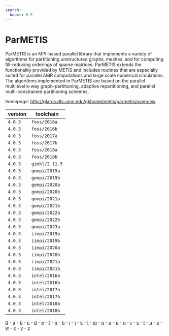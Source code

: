 ```yaml
---
search:
  boost: 0.5
---
```

# ParMETIS

ParMETIS is an MPI-based parallel library that implements a variety of algorithms for partitioning  unstructured graphs, meshes, and for computing fill-reducing orderings of sparse matrices. ParMETIS extends the  functionality provided by METIS and includes routines that are especially suited for parallel AMR computations and  large scale numerical simulations. The algorithms implemented in ParMETIS are based on the parallel multilevel k-way  graph-partitioning, adaptive repartitioning, and parallel multi-constrained partitioning schemes.

*homepage*: <http://glaros.dtc.umn.edu/gkhome/metis/parmetis/overview>

version | toolchain
--------|----------
``4.0.3`` | ``foss/2016a``
``4.0.3`` | ``foss/2016b``
``4.0.3`` | ``foss/2017a``
``4.0.3`` | ``foss/2017b``
``4.0.3`` | ``foss/2018a``
``4.0.3`` | ``foss/2018b``
``4.0.3`` | ``gimkl/2.11.5``
``4.0.3`` | ``gompi/2019a``
``4.0.3`` | ``gompi/2019b``
``4.0.3`` | ``gompi/2020a``
``4.0.3`` | ``gompi/2020b``
``4.0.3`` | ``gompi/2021a``
``4.0.3`` | ``gompi/2021b``
``4.0.3`` | ``gompi/2022a``
``4.0.3`` | ``gompi/2022b``
``4.0.3`` | ``gompi/2023a``
``4.0.3`` | ``iimpi/2019a``
``4.0.3`` | ``iimpi/2019b``
``4.0.3`` | ``iimpi/2020a``
``4.0.3`` | ``iimpi/2020b``
``4.0.3`` | ``iimpi/2021a``
``4.0.3`` | ``iimpi/2021b``
``4.0.3`` | ``intel/2016a``
``4.0.3`` | ``intel/2016b``
``4.0.3`` | ``intel/2017a``
``4.0.3`` | ``intel/2017b``
``4.0.3`` | ``intel/2018a``
``4.0.3`` | ``intel/2018b``

[0](../0/index.md) - [a](../a/index.md) - [b](../b/index.md) - [c](../c/index.md) - [d](../d/index.md) - [e](../e/index.md) - [f](../f/index.md) - [g](../g/index.md) - [h](../h/index.md) - [i](../i/index.md) - [j](../j/index.md) - [k](../k/index.md) - [l](../l/index.md) - [m](../m/index.md) - [n](../n/index.md) - [o](../o/index.md) - [p](../p/index.md) - [q](../q/index.md) - [r](../r/index.md) - [s](../s/index.md) - [t](../t/index.md) - [u](../u/index.md) - [v](../v/index.md) - [w](../w/index.md) - [x](../x/index.md) - [y](../y/index.md) - [z](../z/index.md)

